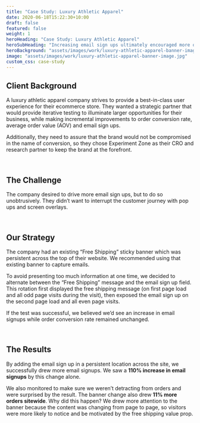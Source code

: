 ```yaml
---
title: "Case Study: Luxury Athletic Apparel"
date: 2020-06-18T15:22:30+10:00
draft: false
featured: false
weight: 1
heroHeading: "Case Study: Luxury Athletic Apparel"
heroSubHeading: "Increasing email sign ups ultimately encouraged more orders"
heroBackground: "assets/images/work/luxury-athletic-apparel-banner-image.jpg"
image: "assets/images/work/luxury-athletic-apparel-banner-image.jpg"
custom_css: case-study
---
```


## Client Background

A luxury athletic apparel company strives to provide a best-in-class user experience for their ecommerce store. They wanted a strategic partner that would provide iterative testing to illuminate larger opportunities for their business, while making incremental improvements to order conversion rate, average order value (AOV) and email sign ups.

Additionally, they need to assure that the brand would not be compromised in the name of conversion, so they chose Experiment Zone as their CRO and research partner to keep the brand at the forefront.

<br>

## The Challenge

The company desired to drive more email sign ups, but to do so unobtrusively. They didn’t want to interrupt the customer journey with pop ups and screen overlays.

<br>

## Our Strategy

The company had an existing “Free Shipping” sticky banner which was persistent across the top of their website. We recommended using that existing banner to capture emails.

To avoid presenting too much information at one time, we decided to alternate between the “Free Shipping” message and the email sign up field. This rotation first displayed the free shipping message (on first page load and all odd page visits during the visit), then exposed the email sign up on the second page load and all even page visits.

If the test was successful, we believed we’d see an increase in email signups while order conversion rate remained unchanged.

<br>

## The Results

By adding the email sign up in a persistent location across the site, we successfully drew more email signups. We saw a **110% increase in email signups** by this change alone.

We also monitored to make sure we weren’t detracting from orders and were surprised by the result. The banner change also drew **11% more orders sitewide**. Why did this happen? We drew more attention to the banner because the content was changing from page to page, so visitors were more likely to notice and be motivated by the free shipping value prop.
